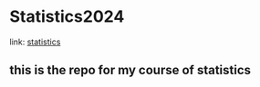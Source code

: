 # Statistics2024
link: [statistics](https://fortigate3600.github.io/statistics2024/)
## this is the repo for my course of statistics
